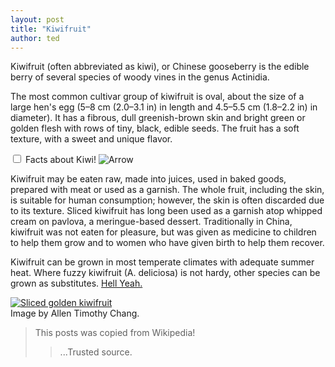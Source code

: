 ```yaml
---
layout: post
title: "Kiwifruit"
author: ted
---
```

Kiwifruit (often abbreviated as kiwi), or Chinese gooseberry is the edible
berry of several species of woody vines in the genus Actinidia.

The most common cultivar group of kiwifruit is oval, about the size of a large
hen's egg (5–8 cm (2.0–3.1 in) in length and 4.5–5.5 cm (1.8–2.2 in) in
diameter). It has a fibrous, dull greenish-brown skin and bright green or
golden flesh with rows of tiny, black, edible seeds. The fruit has a soft
texture, with a sweet and unique flavor.

<div class="spoiler">
  <input id="spoiler-check" type="checkbox">
  <label for="spoiler-check">
    <span class="spoiler-info">Facts about Kiwi!</span>
    <span class="spoiler-icon"><img src="{{ site.url }}/assets/images/arrow.svg" alt="Arrow"></span>
  </label>
  <div class="spoiler-content">
    <p>
      Kiwifruit may be eaten raw, made into juices, used in baked goods, prepared with meat or used as a garnish. The whole fruit, including the skin, is suitable for human consumption; however, the skin is often discarded due to its texture. Sliced kiwifruit has long been used as a garnish atop whipped cream on pavlova, a meringue-based dessert. Traditionally in China, kiwifruit was not eaten for pleasure, but was given as medicine to children to help them grow and to women who have given birth to help them recover.
    </p>
    <p>
      Kiwifruit can be grown in most temperate climates with adequate summer heat. Where fuzzy kiwifruit (A. deliciosa) is not hardy, other species can be grown as substitutes. <a href="">Hell Yeah.</a>
    </p>
    <p class="information">
      <a href="https://upload.wikimedia.org/wikipedia/commons/thumb/4/42/Golden_kiwifruit.jpg/1024px-Golden_kiwifruit.jpg" target="_blank">
        <img src="https://upload.wikimedia.org/wikipedia/commons/thumb/4/42/Golden_kiwifruit.jpg/1024px-Golden_kiwifruit.jpg" alt="Sliced golden kiwifruit"/><br>
      </a>
      Image by Allen Timothy Chang.
    </p>
  </div>
</div>

> This posts was copied from Wikipedia!
>> ...Trusted source.
